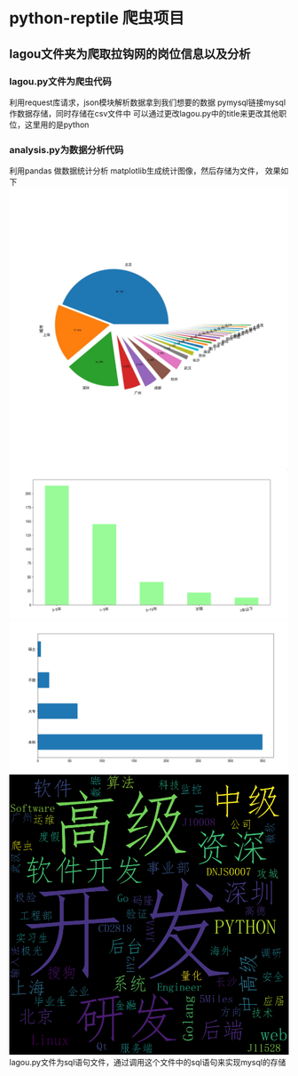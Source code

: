 # python-reptile 爬虫项目
## lagou文件夹为爬取拉钩网的岗位信息以及分析
### lagou.py文件为爬虫代码
利用request库请求，json模块解析数据拿到我们想要的数据
pymysql链接mysql作数据存储，同时存储在csv文件中
可以通过更改lagou.py中的title来更改其他职位，这里用的是python
### analysis.py为数据分析代码
利用pandas 做数据统计分析
matplotlib生成统计图像，然后存储为文件，
效果如下
![城市分布](https://github.com/Shatteredxu/python-reptile/blob/master/城市分布.jpg)
![经验要求](https://github.com/Shatteredxu/python-reptile/blob/master/经验要求.png)
![学历要求](https://github.com/Shatteredxu/python-reptile/blob/master/学历要求.png)
![职位名称](https://github.com/Shatteredxu/python-reptile/blob/master/职位名称.png)
lagou.py文件为sql语句文件，通过调用这个文件中的sql语句来实现mysql的存储
